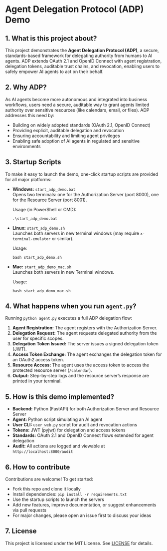 # Agent Delegation Protocol (ADP) Demo

## 1. What is this project about?
This project demonstrates the **Agent Delegation Protocol (ADP)**, a secure, standards-based framework for delegating authority from humans to AI agents. ADP extends OAuth 2.1 and OpenID Connect with agent registration, delegation tokens, auditable trust chains, and revocation, enabling users to safely empower AI agents to act on their behalf.

## 2. Why ADP?
As AI agents become more autonomous and integrated into business workflows, users need a secure, auditable way to grant agents limited authority over sensitive resources (like calendars, email, or files). ADP addresses this need by:
- Building on widely adopted standards (OAuth 2.1, OpenID Connect)
- Providing explicit, auditable delegation and revocation
- Ensuring accountability and limiting agent privileges
- Enabling safe adoption of AI agents in regulated and sensitive environments

## 3. Startup Scripts
To make it easy to launch the demo, one-click startup scripts are provided for all major platforms:

- **Windows:** `start_adp_demo.bat`  
  Opens two terminals: one for the Authorization Server (port 8000), one for the Resource Server (port 8001).
  
  Usage (in PowerShell or CMD):
  ```
  .\start_adp_demo.bat
  ```

- **Linux:** `start_adp_demo.sh`  
  Launches both servers in new terminal windows (may require `x-terminal-emulator` or similar).
  
  Usage:
  ```
  bash start_adp_demo.sh
  ```

- **Mac:** `start_adp_demo_mac.sh`  
  Launches both servers in new Terminal windows.
  
  Usage:
  ```
  bash start_adp_demo_mac.sh
  ```

## 4. What happens when you run `agent.py`?
Running `python agent.py` executes a full ADP delegation flow:
1. **Agent Registration:** The agent registers with the Authorization Server.
2. **Delegation Request:** The agent requests delegated authority from the user for specific scopes.
3. **Delegation Token Issued:** The server issues a signed delegation token (JWT).
4. **Access Token Exchange:** The agent exchanges the delegation token for an OAuth2 access token.
5. **Resource Access:** The agent uses the access token to access the protected resource server (`/calendar`).
6. **Output:** Step-by-step logs and the resource server’s response are printed in your terminal.

## 5. How is this demo implemented?
- **Backend:** Python (FastAPI) for both Authorization Server and Resource Server
- **Agent:** Python script simulating an AI agent
- **User CLI:** `user_web.py` script for audit and revocation actions
- **Tokens:** JWT (pyjwt) for delegation and access tokens
- **Standards:** OAuth 2.1 and OpenID Connect flows extended for agent delegation
- **Audit:** All actions are logged and viewable at `http://localhost:8000/audit`

## 6. How to contribute
Contributions are welcome! To get started:
- Fork this repo and clone it locally
- Install dependencies: `pip install -r requirements.txt`
- Use the startup scripts to launch the servers
- Add new features, improve documentation, or suggest enhancements via pull requests
- For major changes, please open an issue first to discuss your ideas

## 7. License
This project is licensed under the MIT License. See [LICENSE](LICENSE) for details.
